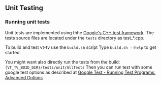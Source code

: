 ## Unit Testing

### Running unit tests

Unit tests are implemented using thhe [Google's C++ test framework](https://github.com/google/googletest).
The tests source files are located under the `tests` directory as test_*.cpp.

To build and test vt-tv use the `build.sh` script
Type `build.sh --help` to get started.

You might want also directly run the tests from the build:
`{VT_TV_BUID_DIR}/tests/unit/AllTests`
Then you can run test with some google test options as described at [Google Test - Running Test Programs: Advanced Options](https://google.github.io/googletest/advanced.html#running-test-programs-advanced-options)
